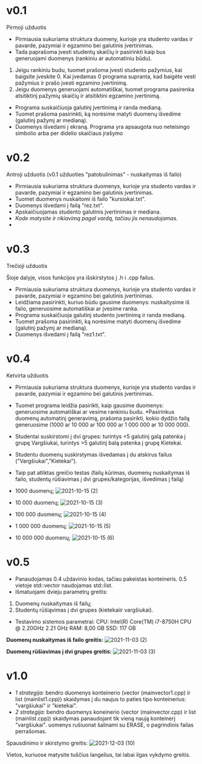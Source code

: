 # v0.1
Pirmoji užduotis

* Pirmiausia sukuriama struktura duomeny, kurioje yra studento vardas ir pavarde, pazymiai ir egzamino bei galutinis įvertinimas.
* Tada paprašoma įvesti studentų skaičių ir pasirinkti kaip bus generuojami duomenys (rankiniu ar automatiniu būdu).
1. Jeigu rankiniu budu, tuomet prašoma įvesti studento pažymius, kai baigsite įveskite 0. 
Kai įvedamas 0 programa supranta, kad baigėte vesti pažymius ir prašo įvesti egzamino įvertinimą.
2. Jeigu duomenys generuojami automatiškai, tuomet programa pasirenka atsitiktinį pažymių skaičių ir atsitiktini egzamino įvertinimą. 
* Programa suskaičiuoja galutinį įvertinimą ir randa medianą.
* Tuomet prašoma pasirinkti, ką norėsime matyti duomenų išvedime (galutinį pažymį ar medianą).
* Duomenys išvedami į ekraną.
Programa yra apsaugota nuo neteisingo simbolio arba per didelio skaičiaus įrašymo

# v0.2
Antroji užduotis
(v0.1 užduoties "patobulinimas" - nuskaitymas iš failo)

* Pirmiausia sukuriama struktura duomenys, kurioje yra studento vardas ir pavarde, pazymiai ir egzamino bei galutinis įvertinimas.
* Tuomet duomenys nuskaitomi iš failo "kursiokai.txt".
* Duomenys išvedami į failą "rez.txt".
* Apskaičiuojamas studento galutinis įvertinimas ir mediana. 
* *Kode matysite ir rikiavimą pagal vardą, tačiau jis nenaudojamas.*
*
# v0.3
Trečioji užduotis

Šioje dalyje, visos funkcijos yra išskirstytos į .h i .cpp failus.
* Pirmiausia sukuriama struktura duomenys, kurioje yra studento vardas ir pavarde, pazymiai ir egzamino bei galutinis įvertinimas.
* Leidžiama pasirinkti, kuriuo būdu gausime duomenys: nuskaitysime iš failo, generuosime automatiškai ar įvesime ranka. 
* Programa suskaičiuoja galutinį studento įvertinimą ir randa medianą.
* Tuomet prašoma pasirinkti, ką norėsime matyti duomenų išvedime (galutinį pažymį ar medianą).
* Duomenys išvedami į failą "rez1.txt".

# v0.4
Ketvirta užduotis

* Pirmiausia sukuriama struktura duomenys, kurioje yra studento vardas ir pavarde, pazymiai ir egzamino bei galutinis įvertinimas.
* Tuomet programa leidžia pasirikti, kaip gausime duomenys: generuosime automatiškai ar vesime rankiniu budu.
*Pasirinkus duomenų automatinį generavimą, prašoma pasirikti, kokio dydžio failą generuosime (1000 ar 10 000 ar 100 000 ar 1 000 000 ar 10 000 000).
* Studentai suskirstomi į dvi grupes: turintys <5 galutinį galą patenka į grupę Vargšiukai, turintys >5 galutinį balą patenka į grupę Kietekai.
* Studentu duomenų suskirstymas išvedamas į du atskirus failus ("Vargšiukai","Kietekai").

* Taip pat atliktas greičio testas (failų kūrimas, duomenų nuskaitymas iš failo, studentų rūšiavimas į dvi grupes/kategorijas, išvedimas į failą)
* 1000 duomenų;
![2021-10-15 (2)](https://user-images.githubusercontent.com/91305186/137522432-d6e958c1-d3d5-4010-b3e6-c2ee23338001.png)

* 10 000 duomenų;
![2021-10-15 (3)](https://user-images.githubusercontent.com/91305186/137522642-0ecd7205-1730-4f15-b541-dfe3cf026603.png)

* 100 000 duomenų;
![2021-10-15 (4)](https://user-images.githubusercontent.com/91305186/137522683-3505c5ce-0103-485c-b21f-29cb94ddae42.png)

* 1 000 000 duomenų;
![2021-10-15 (5)](https://user-images.githubusercontent.com/91305186/137522719-e2961ac6-220e-446b-a89b-b335b5b19fba.png)

* 10 000 000 duomenų;
![2021-10-15 (6)](https://user-images.githubusercontent.com/91305186/137522784-76fc9dff-a017-4832-993a-f872c3a405cd.png)

# v0.5
* Panaudojamas 0.4 uždavinio kodas, tačiau pakeistas konteineris. 0.5 vietoje std::vector naudojamas std::list. 
* Išmatuojami dvieju parametrų greitis: 
1. Duomenų nuskaitymas iš failų;
2. Studentų rūšiąvimas į dvi grupes (kietekaiir vargšiukai).

* Testavimo sistemos parametrai: 
CPU: Intel(R) Core(TM) i7-8750H CPU @ 2.20GHz   2.21 GHz 
RAM: 8,00 GB
SSD: 117 GB

**Duomenų nuskaitymas iš failo greitis:**
![2021-11-03 (2)](https://user-images.githubusercontent.com/91305186/140195840-43ecc771-862c-4094-83fd-2fb1547c8fea.png)


**Duomenų rūšiavimas į dvi grupes greitis:**
![2021-11-03 (3)](https://user-images.githubusercontent.com/91305186/140195844-da183ff4-41b6-4ee5-a4b5-c59bbcc25671.png)

# v1.0

* *1 strategija:* bendro duomenys konteinerio (vector (mainvector1.cpp) ir list (mainlist1.cpp)) skaidymas į du naujus to paties tipo konteinerius: "vargšiukai" ir "kietekai". 
* *2 strategija:* bendro duomenys koneinerio (vector (mainvector.cpp) ir list (mainlist.cpp)) skaidymas panaudojant tik vieną naują konteinerį "vargšiukai". uomenys rušiuonat šalinami su ERASE, o pagrindinis failas perrašomas.

Spausdinimo ir skirstymo greitis: 
![2021-12-03 (10)](https://user-images.githubusercontent.com/91305186/144515791-d8dc4cb5-3615-403d-95ea-a1e3f21e97fe.png)

Vietos, kuriuose matysite tuščius langelius, tai labai ilgas vykdymo greitis. 





